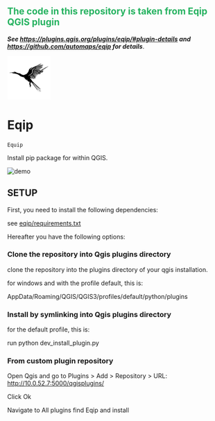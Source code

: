 ## <span style="color: #26B260">The code in this repository is taken from Eqip QGIS plugin</span>

***See https://plugins.qgis.org/plugins/eqip/#plugin-details and
https://github.com/automaps/eqip for details***.


![icon](icon.png)

# Eqip
```Equip```

Install pip package for within QGIS.

![demo](images/demo.png)


## SETUP

First, you need to install the following dependencies:

see [eqip/requirements.txt](eqip/requirements.txt)

Hereafter you have the following options:

### Clone the repository into Qgis plugins directory

clone the repository into the plugins directory of your qgis installation.

for windows and with the profile default, this is:

AppData/Roaming/QGIS/QGIS3/profiles/default/python/plugins


### Install by symlinking into Qgis plugins directory

for the default profile, this is:

run python dev_install_plugin.py


### From custom plugin repository

Open Qgis and go to Plugins > Add > Repository > URL: http://10.0.52.7:5000/qgisplugins/

Click Ok

Navigate to All plugins find Eqip and install

